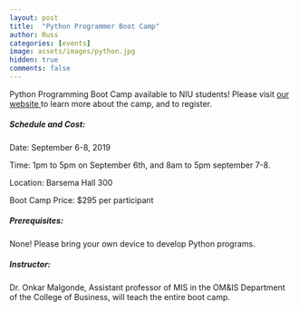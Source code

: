 ```yaml
---
layout: post
title:  "Python Programmer Boot Camp"
author: Russ
categories: [events]
image: assets/images/python.jpg
hidden: true
comments: false
---
```

Python Programming Boot Camp available to NIU students! Please visit <a href="https://www.cob.niu.edu/academics/omis/python-boot-camp.shtml">our website </a>to learn more about the camp, and to register.

##### Schedule and Cost:
Date: September 6-8, 2019

Time: 1pm to 5pm on September 6th, and 8am to 5pm september 7-8.

Location: Barsema Hall 300

Boot Camp Price: $295 per participant

##### Prerequisites:
None! Please bring your own device to develop Python programs.

##### Instructor: 
Dr. Onkar Malgonde, Assistant professor of MIS in the OM&IS Department of the College of Business, will teach the entire boot camp.